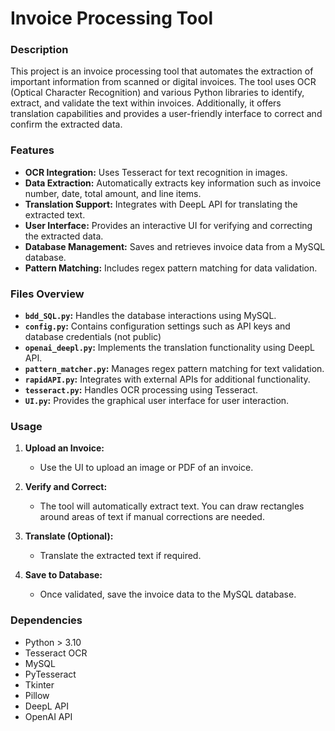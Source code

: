 # Invoice Processing Tool

### Description
This project is an invoice processing tool that automates the extraction of important information from scanned or digital invoices. The tool uses OCR (Optical Character Recognition) and various Python libraries to identify, extract, and validate the text within invoices. Additionally, it offers translation capabilities and provides a user-friendly interface to correct and confirm the extracted data.

### Features
- **OCR Integration:** Uses Tesseract for text recognition in images.
- **Data Extraction:** Automatically extracts key information such as invoice number, date, total amount, and line items.
- **Translation Support:** Integrates with DeepL API for translating the extracted text.
- **User Interface:** Provides an interactive UI for verifying and correcting the extracted data.
- **Database Management:** Saves and retrieves invoice data from a MySQL database.
- **Pattern Matching:** Includes regex pattern matching for data validation.

### Files Overview
- **`bdd_SQL.py`:** Handles the database interactions using MySQL.
- **`config.py`:** Contains configuration settings such as API keys and database credentials (not public)
- **`openai_deepl.py`:** Implements the translation functionality using DeepL API.
- **`pattern_matcher.py`:** Manages regex pattern matching for text validation.
- **`rapidAPI.py`:** Integrates with external APIs for additional functionality.
- **`tesseract.py`:** Handles OCR processing using Tesseract.
- **`UI.py`:** Provides the graphical user interface for user interaction.


### Usage
1. **Upload an Invoice:**
    - Use the UI to upload an image or PDF of an invoice.
  
2. **Verify and Correct:**
    - The tool will automatically extract text. You can draw rectangles around areas of text if manual corrections are needed.
  
3. **Translate (Optional):**
    - Translate the extracted text if required.
  
4. **Save to Database:**
    - Once validated, save the invoice data to the MySQL database.

### Dependencies
- Python > 3.10
- Tesseract OCR
- MySQL
- PyTesseract
- Tkinter
- Pillow
- DeepL API
- OpenAI API



